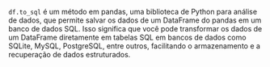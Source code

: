 `df.to_sql` é um método em pandas, uma biblioteca de Python para análise de dados, que permite salvar os dados de um DataFrame do pandas em um banco de dados SQL. Isso significa que você pode transformar os dados de um DataFrame diretamente em tabelas SQL em bancos de dados como SQLite, MySQL, PostgreSQL, entre outros, facilitando o armazenamento e a recuperação de dados estruturados.